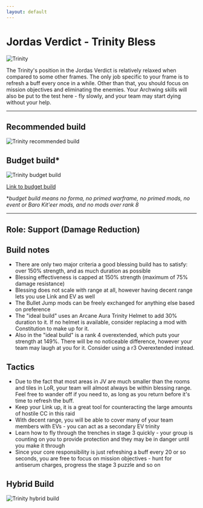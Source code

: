```yaml
---
layout: default
---
```

# Jordas Verdict - Trinity Bless

![Trinity](http://i.imgur.com/xTe8O30.jpg?1)

The Trinity's position in the Jordas Verdict is relatively relaxed when compared to some other frames. The only job specific to your frame is to refresh a buff every once in a while. Other than that, you should focus on mission objectives and eliminating the enemies. Your Archwing skills will also be put to the test here - fly slowly, and your team may start dying without your help.

* * *

## Recommended build

![Trinity recommended build](https://lh3.googleusercontent.com/ggEDBvgqgAWjNMlxBb9k8Wb0DotH16S3KrvrJ8SymUR3rM6o3DICBqxweRW8aFwZjeDGUIqZoN4WQ_MNnYOQDduPoj27y-iCdpdPLwmX4qWxdzL0LgcRnHbKSFTyw9Q7P0x0f31y)

## Budget build*

![Trinity budget build](http://i.imgur.com/wIwGByd.png)

[Link to budget build](http://warframe-builder.com/Warframes/Builder/Trinity/t_30_0400040040_4-3-5-5-6-5-7-0-5-12-2-5-14-4-5-37-8-5-49-1-8-57-5-5-556-7-5_7-9-49-7-12-11-4-9-14-9-57-8-5-9-556-9-37-14-f-f_0/en/1-0-18)

*_budget build means no forma, no primed warframe, no primed mods, no event or Baro Kit'eer mods, and no mods over rank 8_

* * *

## Role: Support (Damage Reduction)

## Build notes

* There are only two major criteria a good blessing build has to satisfy: over 150% strength, and as much duration as possible
* Blessing effectiveness is capped at 150% strength (maximum of 75% damage resistance)
* Blessing does not scale with range at all, however having decent range lets you use Link and EV as well
* The Bullet Jump mods can be freely exchanged for anything else based on preference
* The "ideal build" uses an Arcane Aura Trinity Helmet to add 30% duration to it. If no helmet is available, consider replacing a mod with Constitution to make up for it.
* Also in the "ideal build" is a rank 4 overextended, which puts your strength at 149%. There will be no noticeable difference, however your team may laugh at you for it. Consider using a r3 Overextended instead.

## Tactics

* Due to the fact that most areas in JV are much smaller than the rooms and tiles in LoR, your team will almost always be within blessing range. Feel free to wander off if you need to, as long as you return before it's time to refresh the buff.
* Keep your Link up, it is a great tool for counteracting the large amounts of hostile CC in this raid
* With decent range, you will be able to cover many of your team members with EVs - you can act as a secondary EV trinity
* Learn how to fly through the trenches in stage 3 quickly - your group is counting on you to provide protection and they may be in danger until you make it through
* Since your core responsibility is just refreshing a buff every 20 or so seconds, you are free to focus on mission objectives - hunt for antiserum charges, progress the stage 3 puzzle and so on

## Hybrid Build

![Trinity hybrid build](http://i.imgur.com/HYyrIRe.png)
